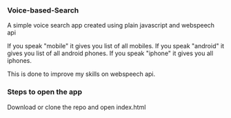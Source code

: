 ### Voice-based-Search

A simple voice search app created using plain javascript and webspeech api

If you speak "mobile" it gives you list of all mobiles. If you speak "android" it gives you list of all android phones.
If you speak "iphone" it gives you all iphones.

This is done to improve my skills on webspeech api.

### Steps to open the app

Download or clone the repo and open index.html
